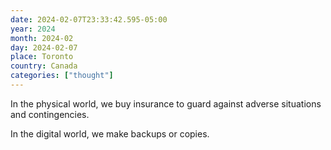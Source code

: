 ```yaml
---
date: 2024-02-07T23:33:42.595-05:00
year: 2024
month: 2024-02
day: 2024-02-07
place: Toronto
country: Canada
categories: ["thought"]
---
```

In the physical world, we buy insurance to guard against adverse situations and contingencies.

In the digital world, we make backups or copies.
